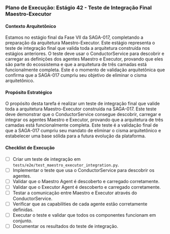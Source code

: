 ### Plano de Execução: Estágio 42 - Teste de Integração Final Maestro-Executor

#### Contexto Arquitetônico

Estamos no estágio final da Fase VII da SAGA-017, completando a preparação da arquitetura Maestro-Executor. Este estágio representa o teste de integração final que valida toda a arquitetura construída nos estágios anteriores. O teste deve usar o ConductorService para descobrir e carregar as definições dos agentes Maestro e Executor, provando que eles são parte do ecossistema e que a arquitetura de três camadas está funcionalmente completa. Este é o momento de validação arquitetônica que confirma que a SAGA-017 cumpriu seu objetivo de eliminar o cisma arquitetônico.

#### Propósito Estratégico

O propósito desta tarefa é realizar um teste de integração final que valide toda a arquitetura Maestro-Executor construída na SAGA-017. Este teste deve demonstrar que o ConductorService consegue descobrir, carregar e integrar os agentes Maestro e Executor, provando que a arquitetura de três camadas está funcionalmente completa. Este teste é a validação final de que a SAGA-017 cumpriu seu mandato de eliminar o cisma arquitetônico e estabelecer uma base sólida para a futura evolução da plataforma.

#### Checklist de Execução

- [ ] Criar um teste de integração em `tests/e2e/test_maestro_executor_integration.py`.
- [ ] Implementar o teste que usa o ConductorService para descobrir os agentes.
- [ ] Validar que o Maestro Agent é descoberto e carregado corretamente.
- [ ] Validar que o Executor Agent é descoberto e carregado corretamente.
- [ ] Testar a comunicação entre Maestro e Executor através do ConductorService.
- [ ] Verificar que as capabilities de cada agente estão corretamente definidas.
- [ ] Executar o teste e validar que todos os componentes funcionam em conjunto.
- [ ] Documentar os resultados do teste de integração.

